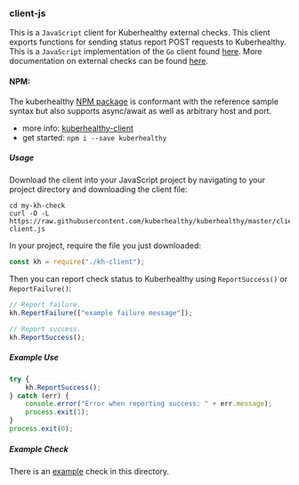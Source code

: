 ### client-js

This is a `JavaScript` client for Kuberhealthy external checks. This client exports functions for sending status
report POST requests to Kuberhealthy. This is a `JavaScript` implementation of the `Go` client found [here](../../pkg/checks/external/checkclient/main.go). More documentation on external checks can be found [here](../../docs/CHECK_CREATION.md).

#### NPM:

The kuberhealthy [NPM package](https://www.npmjs.com/package/kuberhealthy) is conformant with the reference sample syntax but also supports async/await as well as arbitrary host and port. 

- more info: [kuberhealthy-client](https://github.com/gWOLF3/kuberhealthy-client)
- get started: `npm i --save kuberhealthy`

##### Usage

Download the client into your JavaScript project by navigating to your project directory and downloading the client file:

```shell
cd my-kh-check
curl -O -L https://raw.githubusercontent.com/kuberhealthy/kuberhealthy/master/clients/js/kh-client.js
```

In your project, require the file you just downloaded:

```js
const kh = require("./kh-client");
```

Then you can report check status to Kuberhealthy using `ReportSuccess()` or `ReportFailure()`:

```js
// Report failure. 
kh.ReportFailure(["example failure message"]);

// Report success.
kh.ReportSuccess();
```

##### Example Use

```js
try {
    kh.ReportSuccess();
} catch (err) {
    console.error("Error when reporting success: " + err.message);
    process.exit(1);
}
process.exit(0);
```

##### Example Check

There is an [example](./example/check.js) check in this directory.

